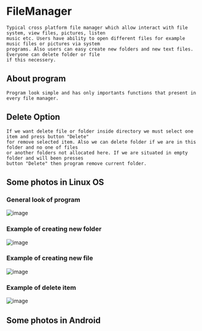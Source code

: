 # FileManager

```
Typical cross platform file manager which allow interact with file system, view files, pictures, listen 
music etc. Users have ability to open different files for example music files or pictures via system 
programs. Also users can easy create new folders and new text files. Everyone can delete folder or file
if this necessery.
```

## About program

```
Program look simple and has only importants functions that present in every file manager.
```

## Delete Option

```
If we want delete file or folder inside directory we must select one item and press button "Delete"
for remove selected item. Also we can delete folder if we are in this folder and no one of files 
or another folders not allocated here. If we are situated in empty folder and will been presses 
button "Delete" then program remove current folder.
```

## Some photos in Linux OS

### General look of program


![image](https://user-images.githubusercontent.com/36791929/40862743-232210e6-65f6-11e8-997e-fb86ab7c462a.png)

### Example of creating new folder

![image](https://user-images.githubusercontent.com/36791929/40862766-38f1319a-65f6-11e8-8fbb-b68c7bf4943c.png)

### Example of creating new file

![image](https://user-images.githubusercontent.com/36791929/40862794-50434798-65f6-11e8-91e4-ff436bc28868.png)

### Example of delete item 

![image](https://user-images.githubusercontent.com/36791929/40862872-88e6055e-65f6-11e8-9f6f-eddb9aeca370.png)

## Some photos in Android

